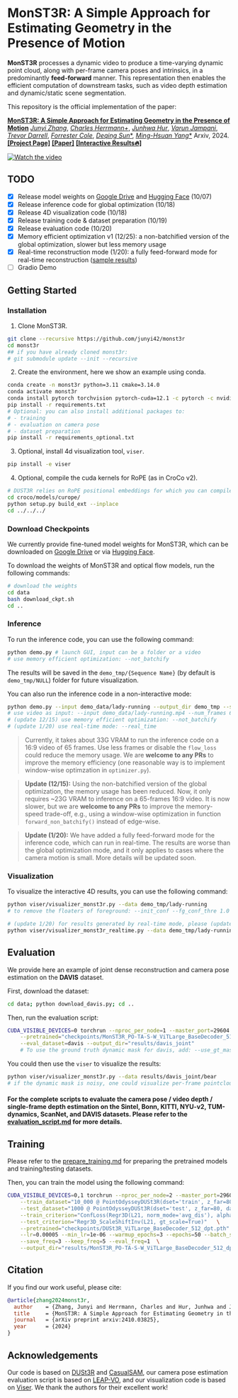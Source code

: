 # MonST3R: A Simple Approach for Estimating Geometry in the Presence of Motion

**MonST3R**  processes a dynamic video to produce a time-varying dynamic point cloud, along with per-frame camera poses and intrinsics, in a predominantly **feed-forward** manner. This representation then enables the efficient computation of downstream tasks, such as video depth estimation and dynamic/static scene segmentation.

This repository is the official implementation of the paper:

[**MonST3R: A Simple Approach for Estimating Geometry in the Presence of Motion**](https://monst3r-project.github.io/files/monst3r_paper.pdf)
[*Junyi Zhang*](https://junyi42.github.io/),
[*Charles Herrmann+*](https://scholar.google.com/citations?user=LQvi5XAAAAAJ),
[*Junhwa Hur*](https://hurjunhwa.github.io/),
[*Varun Jampani*](https://varunjampani.github.io/),
[*Trevor Darrell*](https://people.eecs.berkeley.edu/~trevor/),
[*Forrester Cole*](https://scholar.google.com/citations?user=xZRRr-IAAAAJ&hl),
[*Deqing Sun**](https://deqings.github.io/),
[*Ming-Hsuan Yang**](https://faculty.ucmerced.edu/mhyang/)
Arxiv, 2024. [**[Project Page]**](https://monst3r-project.github.io/) [**[Paper]**](https://monst3r-project.github.io/files/monst3r_paper.pdf) [**[Interactive Results🔥]**](https://monst3r-project.github.io/page1.html) 

[![Watch the video](assets/fig1_teaser.png)](https://monst3r-project.github.io/files/teaser_vid_v2_lowres.mp4)

## TODO
- [x] Release model weights on [Google Drive](https://drive.google.com/file/d/1Z1jO_JmfZj0z3bgMvCwqfUhyZ1bIbc9E/view?usp=sharing) and [Hugging Face](https://huggingface.co/Junyi42/MonST3R_PO-TA-S-W_ViTLarge_BaseDecoder_512_dpt) (10/07)
- [x] Release inference code for global optimization (10/18)
- [x] Release 4D visualization code (10/18)
- [x] Release training code & dataset preparation (10/19)
- [x] Release evaluation code (10/20)
- [x] Memory efficient optimization v1 (12/25): a non-batchified version of the global optimization, slower but less memory usage
- [x] Real-time reconstruction mode (1/20): a fully feed-forward mode for real-time reconstruction ([sample results](https://monst3r-paper.github.io/page0.html))
- [ ] Gradio Demo

## Getting Started

### Installation

1. Clone MonST3R.
```bash
git clone --recursive https://github.com/junyi42/monst3r
cd monst3r
## if you have already cloned monst3r:
# git submodule update --init --recursive
```

2. Create the environment, here we show an example using conda.
```bash
conda create -n monst3r python=3.11 cmake=3.14.0
conda activate monst3r 
conda install pytorch torchvision pytorch-cuda=12.1 -c pytorch -c nvidia  # use the correct version of cuda for your system
pip install -r requirements.txt
# Optional: you can also install additional packages to:
# - training
# - evaluation on camera pose
# - dataset preparation
pip install -r requirements_optional.txt
```

3. Optional, install 4d visualization tool, `viser`.
```bash
pip install -e viser
```

4. Optional, compile the cuda kernels for RoPE (as in CroCo v2).
```bash
# DUST3R relies on RoPE positional embeddings for which you can compile some cuda kernels for faster runtime.
cd croco/models/curope/
python setup.py build_ext --inplace
cd ../../../
```

### Download Checkpoints

We currently provide fine-tuned model weights for MonST3R, which can be downloaded on [Google Drive](https://drive.google.com/file/d/1Z1jO_JmfZj0z3bgMvCwqfUhyZ1bIbc9E/view?usp=sharing) or via [Hugging Face](https://huggingface.co/Junyi42/MonST3R_PO-TA-S-W_ViTLarge_BaseDecoder_512_dpt).


To download the weights of MonST3R and optical flow models, run the following commands:
```bash
# download the weights
cd data
bash download_ckpt.sh
cd ..
```

### Inference

To run the inference code, you can use the following command:
```bash
python demo.py # launch GUI, input can be a folder or a video
# use memory efficient optimization: --not_batchify
```

The results will be saved in the `demo_tmp/{Sequence Name}` (by default is `demo_tmp/NULL`) folder for future visualization.

You can also run the inference code in a non-interactive mode:
```bash
python demo.py --input demo_data/lady-running --output_dir demo_tmp --seq_name lady-running
# use video as input: --input demo_data/lady-running.mp4 --num_frames 65
# (update 12/15) use memory efficient optimization: --not_batchify
# (update 1/20) use real-time mode: --real_time
```

> Currently, it takes about 33G VRAM to run the inference code on a 16:9 video of 65 frames. Use less frames or disable the `flow_loss` could reduce the memory usage. We are **welcome to any PRs** to improve the memory efficiency (one reasonable way is to implement window-wise optimzation in `optimizer.py`).

> **Update (12/15):** Using the non-batchified version of the global optimization, the memory usage has been reduced. Now, it only requires ~23G VRAM to inference on a 65-frames 16:9 video. It is now slower, but we are **welcome to any PRs** to improve the memory-speed trade-off, e.g., using a window-wise optimization in function `forward_non_batchify()` instead of edge-wise.

> **Update (1/20):** We have added a fully feed-forward mode for the inference code, which can run in real-time. The results are worse than the global optimization mode, and it only applies to cases where the camera motion is small. More details will be updated soon.

### Visualization

To visualize the interactive 4D results, you can use the following command:
```bash
python viser/visualizer_monst3r.py --data demo_tmp/lady-running
# to remove the floaters of foreground: --init_conf --fg_conf_thre 1.0 (thre can be adjusted)

# (update 1/20) for results generated by real-time mode, please (update viser and) using the following command: 
python viser/visualizer_monst3r_realtime.py --data demo_tmp/lady-running
```

## Evaluation

We provide here an example of joint dense reconstruction and camera pose estimation on the **DAVIS** dataset. 

First, download the dataset:
```bash
cd data; python download_davis.py; cd ..
```

Then, run the evaluation script:
```bash
CUDA_VISIBLE_DEVICES=0 torchrun --nproc_per_node=1 --master_port=29604 launch.py --mode=eval_pose  \
    --pretrained="checkpoints/MonST3R_PO-TA-S-W_ViTLarge_BaseDecoder_512_dpt.pth"   \
    --eval_dataset=davis --output_dir="results/davis_joint" 
    # To use the ground truth dynamic mask for davis, add: --use_gt_mask
```

You could then use the `viser` to visualize the results:
```bash
python viser/visualizer_monst3r.py --data results/davis_joint/bear
# if the dynamic mask is noisy, one could visualize per-frame pointcloud by adding: --no_mask
```

#### For the complete scripts to evaluate the camera pose / video depth / single-frame depth estimation on the **Sintel**, **Bonn**, **KITTI**, **NYU-v2**, **TUM-dynamics**, **ScanNet**, and **DAVIS** datasets. Please refer to the [evaluation_script.md](data/evaluation_script.md) for more details.


## Training

Please refer to the [prepare_training.md](data/prepare_training.md) for preparing the pretrained models and training/testing datasets.

Then, you can train the model using the following command:
```bash
CUDA_VISIBLE_DEVICES=0,1 torchrun --nproc_per_node=2 --master_port=29604 launch.py  --mode=train \
    --train_dataset="10_000 @ PointOdysseyDUSt3R(dset='train', z_far=80, dataset_location='data/point_odyssey', S=2, aug_crop=16, resolution=[(512, 288), (512, 384), (512, 336)], transform=ColorJitter, strides=[1,2,3,4,5,6,7,8,9], dist_type='linear_1_2', aug_focal=0.9)+ 5_000 @ TarTanAirDUSt3R(dset='Hard', z_far=80, dataset_location='data/tartanair', S=2, aug_crop=16, resolution=[(512, 288), (512, 384), (512, 336)], transform=ColorJitter, strides=[1,2,3,4,5,6,7,8,9], dist_type='linear_1_2', aug_focal=0.9)+ 1_000 @ SpringDUSt3R(dset='train', z_far=80, dataset_location='data/spring', S=2, aug_crop=16, resolution=[(512, 288), (512, 384), (512, 336)], transform=ColorJitter, strides=[1,2,3,4,5,6,7,8,9], dist_type='linear_1_2', aug_focal=0.9)+ 4_000 @ Waymo(ROOT='data/waymo_processed', pairs_npz_name='waymo_pairs_video.npz', aug_crop=16, resolution=[(512, 288), (512, 384), (512, 336)], transform=ColorJitter, aug_focal=0.9)"   \
    --test_dataset="1000 @ PointOdysseyDUSt3R(dset='test', z_far=80, dataset_location='data/point_odyssey', S=2, strides=[1,2,3,4,5,6,7,8,9], resolution=[(512, 288)], seed=777)+ 1000 @ SintelDUSt3R(dset='final', z_far=80, S=2, strides=[1,2,3,4,5,6,7,8,9], resolution=[(512, 224)], seed=777)"   \
    --train_criterion="ConfLoss(Regr3D(L21, norm_mode='avg_dis'), alpha=0.2)"  \
    --test_criterion="Regr3D_ScaleShiftInv(L21, gt_scale=True)"   \
    --pretrained="checkpoints/DUSt3R_ViTLarge_BaseDecoder_512_dpt.pth"   \
    --lr=0.00005 --min_lr=1e-06 --warmup_epochs=3 --epochs=50 --batch_size=4 --accum_iter=4  \
    --save_freq=3 --keep_freq=5 --eval_freq=1  \
    --output_dir="results/MonST3R_PO-TA-S-W_ViTLarge_BaseDecoder_512_dpt"
```

## Citation

If you find our work useful, please cite:

```bibtex
@article{zhang2024monst3r,
  author    = {Zhang, Junyi and Herrmann, Charles and Hur, Junhwa and Jampani, Varun and Darrell, Trevor and Cole, Forrester and Sun, Deqing and Yang, Ming-Hsuan},
  title     = {MonST3R: A Simple Approach for Estimating Geometry in the Presence of Motion},
  journal   = {arXiv preprint arxiv:2410.03825},
  year      = {2024}
}
```

## Acknowledgements
Our code is based on [DUSt3R](https://github.com/naver/dust3r) and [CasualSAM](https://github.com/ztzhang/casualSAM), our camera pose estimation evaluation script is based on [LEAP-VO](https://github.com/chiaki530/leapvo), and our visualization code is based on [Viser](https://github.com/nerfstudio-project/viser). We thank the authors for their excellent work!
